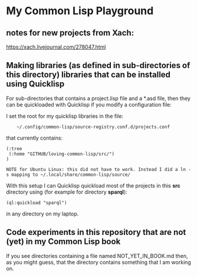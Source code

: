 # My Common Lisp Playground

## notes for new projects from Xach:

https://xach.livejournal.com/278047.html

## Making libraries (as defined in sub-directories of this directory) libraries that can be installed using Quicklisp

For sub-directories that contains a project.lisp file and a *.asd file, then they can be quickloaded with Quicklisp if you modify a configuration file:

I set the root for my quicklisp libraries in the file:

        ~/.config/common-lisp/source-registry.conf.d/projects.conf

that currently contains:

````````
(:tree
 (:home "GITHUB/loving-common-lisp/src/")
)

NOTE for Ubuntu Linux: this did not have to work. Instead I did a ln -s mapping to ~/.local/share/common-lisp/source/

````````

With this setup I can Quicklisp quickload most of the projects in this **src** directory using (for example for directory **sparql**):

    (ql:quickload "sparql")

in any directory on my laptop.

## Code experiments in this repository that are not (yet) in my Common Lisp book

If you see directories containing a file named NOT_YET_IN_BOOK.md then, as you might guess, that the directory contains something that I am working on.


